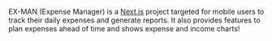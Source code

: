 EX-MAN (Expense Manager) is a [Next.js](https://nextjs.org/) project targeted for mobile users to track their daily expenses and generate reports. It also provides features to plan expenses ahead of time and shows expense and income charts!
